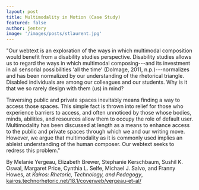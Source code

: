 ```yaml
---
layout: post
title: Multimodality in Motion (Case Study)  
featured: false
author: jentery
image: '/images/posts/stlaurent.jpg'
---
```


"Our webtext is an exploration of the ways in which multimodal composition would benefit from a disability studies perspective. Disability studies allows us to regard the ways in which multimodal composing---and its investment in all sensorial possibilities 'all the time' (Dolmage, 2011, n.p.)---normalizes and has been normalized by our understanding of the rhetorical triangle. Disabled individuals are among our colleagues and our students. Why is it that we so rarely design with them (us) in mind?

Traversing public and private spaces inevitably means finding a way to access those spaces. This simple fact is thrown into relief for those who experience barriers to access, and often unnoticed by those whose bodies, minds, abilities, and resources allow them to occupy the role of default user. Multimodality has been discussed at length as a means to enhance access to the public and private spaces through which we and our writing move. However, we argue that multimodality as it is commonly used implies an ableist understanding of the human composer. Our webtext seeks to redress this problem."

By Melanie Yergeau, Elizabeth Brewer, Stephanie Kerschbaum, Sushil K. Oswal, Margaret Price, Cynthia L. Selfe, Michael J. Salvo, and Franny Howes, at *Kairos: Rhetoric, Technology, and Pedagogy*, [kairos.technorhetoric.net/18.1/coverweb/yergeau-et-al/](http://kairos.technorhetoric.net/18.1/coverweb/yergeau-et-al/)
